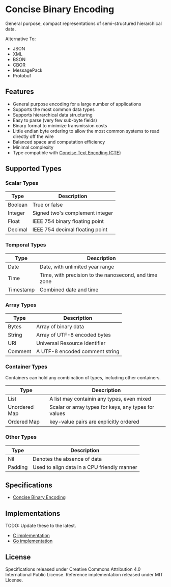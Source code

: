 Concise Binary Encoding
=======================

General purpose, compact representations of semi-structured hierarchical data.

Alternative To:

* JSON
* XML
* BSON
* CBOR
* MessagePack
* Protobuf



Features
--------

  * General purpose encoding for a large number of applications
  * Supports the most common data types
  * Supports hierarchical data structuring
  * Easy to parse (very few sub-byte fields)
  * Binary format to minimize transmission costs
  * Little endian byte ordering to allow the most common systems to read directly off the wire
  * Balanced space and computation efficiency
  * Minimal complexity
  * Type compatible with [Concise Text Encoding (CTE)](https://github.com/kstenerud/concise-text-encoding/blob/master/cte-specification.md)



Supported Types
---------------


### Scalar Types

| Type          | Description                                           |
| ------------- | ----------------------------------------------------- |
| Boolean       | True or false                                         |
| Integer       | Signed two's complement integer                       |
| Float         | IEEE 754 binary floating point                        |
| Decimal       | IEEE 754 decimal floating point                       |


### Temporal Types

| Type          | Description                                           |
| ------------- | ----------------------------------------------------- |
| Date          | Date, with unlimited year range                       |
| Time          | Time, with precision to the nanosecond, and time zone |
| Timestamp     | Combined date and time                                |


### Array Types

| Type          | Description                                           |
| ------------- | ----------------------------------------------------- |
| Bytes         | Array of binary data                                  |
| String        | Array of UTF-8 encoded bytes                          |
| URI           | Universal Resource Identifier                         |
| Comment       | A UTF-8 encoded comment string                        |


### Container Types

Containers can hold any combination of types, including other containers.

| Type          | Description                                           |
| ------------- | ----------------------------------------------------- |
| List          | A list may containin any types, even mixed            |
| Unordered Map | Scalar or array types for keys, any types for values  |
| Ordered Map   | key-value pairs are explicitly ordered                |


### Other Types

| Type          | Description                                           |
| ------------- | ----------------------------------------------------- |
| Nil           | Denotes the absence of data                           |
| Padding       | Used to align data in a CPU friendly manner           |



Specifications
--------------

 * [Concise Binary Encoding](cbe-specification.md)



Implementations
---------------

TODO: Update these to the latest.

* [C implementation](reference-implementation)
* [Go implementation](https://github.com/kstenerud/go-cbe)



License
-------

Specifications released under Creative Commons Attribution 4.0 International Public License.
Reference implementation released under MIT License.
